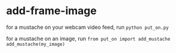 # add-frame-image
for a mustache on your webcam video feed, run 
`python put_on.py`

for a mustache on an image, run
`
from put_on import add_mustache
add_mustache(my_image)
`

